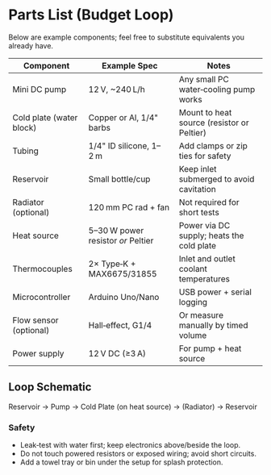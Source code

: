 # Parts List (Budget Loop)

Below are example components; feel free to substitute equivalents you already have.

| Component | Example Spec | Notes |
|---|---|---|
| Mini DC pump | 12 V, ~240 L/h | Any small PC water‑cooling pump works |
| Cold plate (water block) | Copper or Al, 1/4" barbs | Mount to heat source (resistor or Peltier) |
| Tubing | 1/4" ID silicone, 1–2 m | Add clamps or zip ties for safety |
| Reservoir | Small bottle/cup | Keep inlet submerged to avoid cavitation |
| Radiator (optional) | 120 mm PC rad + fan | Not required for short tests |
| Heat source | 5–30 W power resistor *or* Peltier | Power via DC supply; heats the cold plate |
| Thermocouples | 2× Type‑K + MAX6675/31855 | Inlet and outlet coolant temperatures |
| Microcontroller | Arduino Uno/Nano | USB power + serial logging |
| Flow sensor (optional) | Hall‑effect, G1/4 | Or measure manually by timed volume |
| Power supply | 12 V DC (≥3 A) | For pump + heat source |

## Loop Schematic
Reservoir → Pump → Cold Plate (on heat source) → (Radiator) → Reservoir

### Safety
- Leak‑test with water first; keep electronics above/beside the loop.
- Do not touch powered resistors or exposed wiring; avoid short circuits.
- Add a towel tray or bin under the setup for splash protection.
